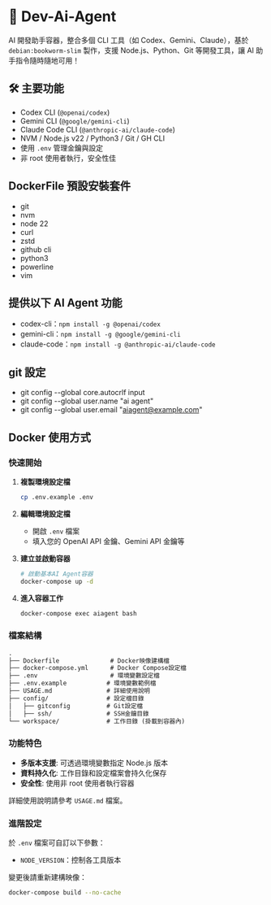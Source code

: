 # 🧠 Dev-Ai-Agent

AI 開發助手容器，整合多個 CLI 工具（如 Codex、Gemini、Claude），基於 `debian:bookworm-slim` 製作，支援 Node.js、Python、Git 等開發工具，讓 AI 助手指令隨時隨地可用！

## 🛠️ 主要功能

- Codex CLI (`@openai/codex`)
- Gemini CLI (`@google/gemini-cli`)
- Claude Code CLI (`@anthropic-ai/claude-code`)
- NVM / Node.js v22 / Python3 / Git / GH CLI
- 使用 `.env` 管理金鑰與設定
- 非 root 使用者執行，安全性佳

## DockerFile 預設安裝套件

- git
- nvm
- node 22
- curl
- zstd
- github cli
- python3
- powerline
- vim

## 提供以下 AI Agent 功能

- codex-cli：`npm install -g @openai/codex`
- gemini-cli：`npm install -g @google/gemini-cli`
- claude-code：`npm install -g @anthropic-ai/claude-code`

## git 設定

- git config --global core.autocrlf input
- git config --global user.name "ai agent"
- git config --global user.email "<aiagent@example.com>"

## Docker 使用方式

### 快速開始

1. **複製環境設定檔**

   ```bash
   cp .env.example .env
   ```

2. **編輯環境設定檔**

   - 開啟 `.env` 檔案
   - 填入您的 OpenAI API 金鑰、Gemini API 金鑰等

3. **建立並啟動容器**

   ```bash
   # 啟動基本AI Agent容器
   docker-compose up -d
   ```

4. **進入容器工作**

   ```bash
   docker-compose exec aiagent bash
   ```

### 檔案結構

```txt
.
├── Dockerfile              # Docker映像建構檔
├── docker-compose.yml      # Docker Compose設定檔
├── .env                    # 環境變數設定檔
├── .env.example           # 環境變數範例檔
├── USAGE.md               # 詳細使用說明
├── config/                # 設定檔目錄
│   ├── gitconfig          # Git設定檔
│   ├── ssh/               # SSH金鑰目錄
└── workspace/             # 工作目錄 (掛載到容器內)
```

### 功能特色

- **多版本支援**: 可透過環境變數指定 Node.js 版本
- **資料持久化**: 工作目錄和設定檔案會持久化保存
- **安全性**: 使用非 root 使用者執行容器

詳細使用說明請參考 `USAGE.md` 檔案。

### 進階設定

於 `.env` 檔案可自訂以下參數：

- `NODE_VERSION`：控制各工具版本

變更後請重新建構映像：

```bash
docker-compose build --no-cache
```

